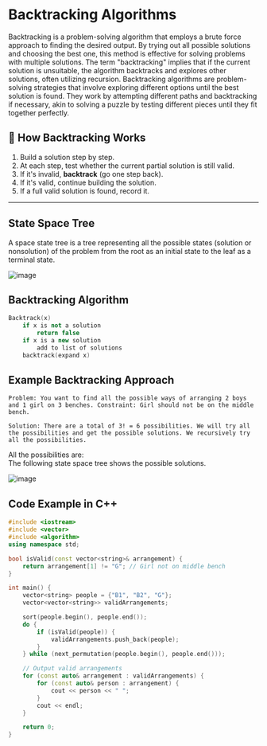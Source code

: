 # Backtracking Algorithms

Backtracking is a problem-solving algorithm that employs a brute force approach to finding the desired output. By trying out all possible solutions and choosing the best one, this method is effective for solving problems with multiple solutions. The term "backtracking" implies that if the current solution is unsuitable, the algorithm backtracks and explores other solutions, often utilizing recursion. Backtracking algorithms are problem-solving strategies that involve exploring different options until the best solution is found. They work by attempting different paths and backtracking if necessary, akin to solving a puzzle by testing different pieces until they fit together perfectly.

## 🧠 How Backtracking Works

1. Build a solution step by step.
2. At each step, test whether the current partial solution is still valid.
3. If it's invalid, **backtrack** (go one step back).
4. If it's valid, continue building the solution.
5. If a full valid solution is found, record it.

---

## State Space Tree
A space state tree is a tree representing all the possible states (solution or nonsolution) of the problem from the root as an initial state to the leaf as a terminal state.

![image](https://github.com/nitishhsinghhh/Tips-and-Tricks-for-Programming-using-Cpp/assets/93253740/72e2e3da-b5a3-4d81-9149-7358a76639af)

## Backtracking Algorithm
```cpp
Backtrack(x)
    if x is not a solution
        return false
    if x is a new solution
        add to list of solutions
    backtrack(expand x)
```

## Example Backtracking Approach

```
Problem: You want to find all the possible ways of arranging 2 boys and 1 girl on 3 benches. Constraint: Girl should not be on the middle bench.
```
```
Solution: There are a total of 3! = 6 possibilities. We will try all the possibilities and get the possible solutions. We recursively try all the possibilities.
```
All the possibilities are:
<br>
The following state space tree shows the possible solutions.

![image](https://github.com/nitishhsinghhh/Tips-and-Tricks-for-Programming-using-Cpp/assets/93253740/a8201900-13e2-4e1d-be1b-11bc08c5db74)

##  Code Example in C++
```cpp
#include <iostream>
#include <vector>
#include <algorithm>
using namespace std;

bool isValid(const vector<string>& arrangement) {
    return arrangement[1] != "G"; // Girl not on middle bench
}

int main() {
    vector<string> people = {"B1", "B2", "G"};
    vector<vector<string>> validArrangements;

    sort(people.begin(), people.end());
    do {
        if (isValid(people)) {
            validArrangements.push_back(people);
        }
    } while (next_permutation(people.begin(), people.end()));

    // Output valid arrangements
    for (const auto& arrangement : validArrangements) {
        for (const auto& person : arrangement) {
            cout << person << " ";
        }
        cout << endl;
    }

    return 0;
}


